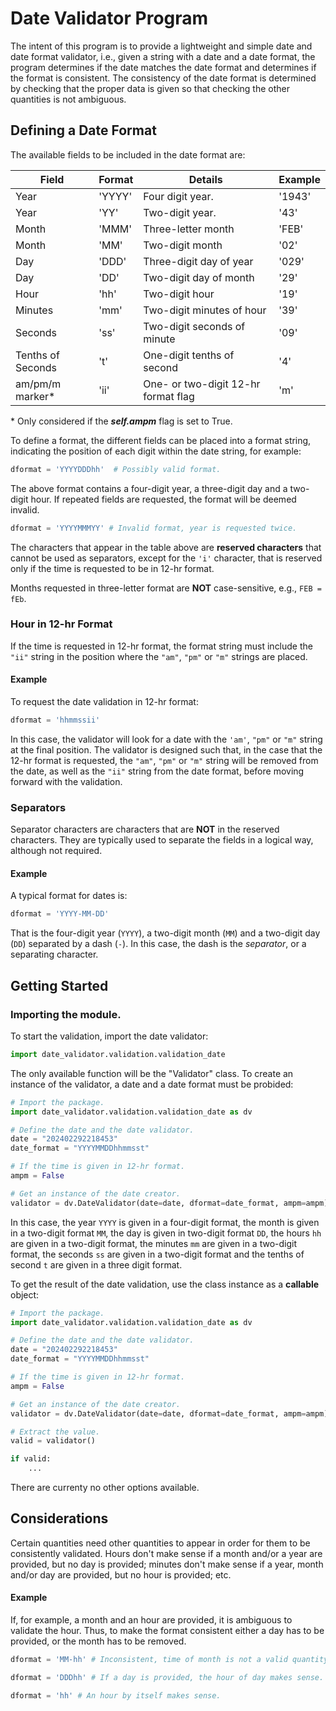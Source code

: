 # Date Validator Program

The intent of this program is to provide a lightweight and simple date and date 
format validator, i.e., given a string with a date and a date format, the
program determines if the date matches the date format and determines if the
format is consistent. The consistency of the date format is determined by
checking that the proper data is given so that checking the other quantities is
not ambiguous.

## Defining a Date Format

The available fields to be included in the date format are:

| Field             | Format | Details                             | Example |
|-------------------|--------|-------------------------------------|---------|
 | Year              | 'YYYY' | Four digit year.                    | '1943'  |
| Year              | 'YY'   | Two-digit year.                     | '43'    |
 | Month             | 'MMM'  | Three-letter month                  | 'FEB'   |
| Month             | 'MM'   | Two-digit month                     | '02'    |
| Day               | 'DDD'  | Three-digit day of year             | '029'   |
| Day               | 'DD'   | Two-digit day of month              | '29'    |
| Hour              | 'hh'   | Two-digit hour                      | '19'    |
| Minutes           | 'mm'   | Two-digit minutes of hour           | '39'    |
| Seconds           | 'ss'   | Two-digit seconds of minute         | '09'    |
| Tenths of Seconds | 't'    | One-digit tenths of second          | '4'     |
| am/pm/m marker*   | 'ii'   | One- or two-digit 12-hr format flag | 'm'     |
\* Only considered if the _**self.ampm**_ flag is set to True.

To define a format, the different fields can be placed into a format string, 
indicating the position of each digit within the date string, for example:
```python
dformat = 'YYYYDDDhh'  # Possibly valid format.
```
The above format contains a four-digit year, a three-digit day and a two-digit
hour. If repeated fields are requested, the format will be deemed invalid.
```python
dformat = 'YYYYMMMYY' # Invalid format, year is requested twice.
```
The characters that appear in the table above are **reserved characters** that
cannot be used as separators, except for the `'i'` character, that is reserved
only if the time is requested to be in 12-hr format.

Months requested in three-letter format are **NOT** case-sensitive, e.g., 
`FEB = fEb`.

### Hour in 12-hr Format

If the time is requested in 12-hr format, the format string must include the
`"ii"` string in the position where the `"am"`, `"pm"` or `"m"` strings are
placed.

#### Example
To request the date validation in 12-hr format:
```python
dformat = 'hhmmssii'
```
In this case, the validator will look for a date with the `'am'`, `"pm"` or 
`"m"` string at the final position. The validator is designed such that, in the
case that the 12-hr format is requested, the `"am"`, `"pm"` or `"m"` string will
be removed from the date, as well as the `"ii"` string from the date format, 
before moving forward with the validation.

### Separators

Separator characters are characters that are **NOT** in the reserved characters.
They are typically used to separate the fields in a logical way, although not
required.

#### Example
A typical format for dates is:
```python
dformat = 'YYYY-MM-DD'
```
That is the four-digit year (`YYYY`), a two-digit month (`MM`) and a two-digit 
day (`DD`) separated by a dash (`-`). In this case, the dash is the _separator_,
or a separating character.

## Getting Started

### Importing the module.

To start the validation, import the date validator:
```python
import date_validator.validation.validation_date
```
The only available function will be the "Validator" class. To create an instance
of the validator, a date and a date format must be probided:
```python
# Import the package.
import date_validator.validation.validation_date as dv

# Define the date and the date validator.
date = "202402292218453"
date_format = "YYYYMMDDhhmmsst"

# If the time is given in 12-hr format.
ampm = False

# Get an instance of the date creator.
validator = dv.DateValidator(date=date, dformat=date_format, ampm=ampm)
```
In this case, the year `YYYY` is given in a four-digit format, the month is
given in a two-digit format `MM`, the day is given in two-digit format `DD`, the
hours `hh` are given in a two-digit format, the minutes `mm` are given in a 
two-digit format, the seconds `ss` are given in a two-digit format and the 
tenths of second `t` are given in a three digit format.

To get the result of the date validation, use the class instance as a
**callable** object:
```python
# Import the package.
import date_validator.validation.validation_date as dv

# Define the date and the date validator.
date = "202402292218453"
date_format = "YYYYMMDDhhmmsst"

# If the time is given in 12-hr format.
ampm = False

# Get an instance of the date creator.
validator = dv.DateValidator(date=date, dformat=date_format, ampm=ampm)

# Extract the value.
valid = validator()

if valid:
    ...
```
There are currenty no other options available.

## Considerations

Certain quantities need other quantities to appear in order for them to be
consistently validated. Hours don't make sense if a month and/or
a year are provided, but no day is provided; minutes don't make sense if a
year, month and/or day are provided, but no hour is provided; etc.

#### Example

If, for example, a month and an hour are provided, it is ambiguous to validate 
the hour. Thus, to make the format consistent either a day has to be provided, 
or the month has to be removed.
```python
dformat = 'MM-hh' # Inconsistent, time of month is not a valid quantity.
```
```python
dformat = 'DDDhh' # If a day is provided, the hour of day makes sense.
```
```python
dformat = 'hh' # An hour by itself makes sense.
```

